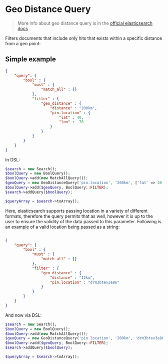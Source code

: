 # Geo Distance Query

> More info about geo distance query is in the [official elasticsearch docs][1]

Filters documents that include only hits that exists within a specific distance from a geo point:

## Simple example

```JSON
{
    "query": {
        "bool" : {
            "must" : {
                "match_all" : {}
            },
            "filter" : {
                "geo_distance" : {
                    "distance" : "200km",
                    "pin.location" : {
                        "lat" : 40,
                        "lon" : -70
                    }
                }
            }
        }
    }
}
```

In DSL:

```php
$search = new Search();
$boolQuery = new BoolQuery();
$boolQuery->add(new MatchAllQuery());
$geoQuery = new GeoDistanceQuery('pin.location', '200km', ['lat' => 40, 'lon' => -70]);
$boolQuery->add($geoQuery, BoolQuery::FILTER);
$search->addQuery($boolQuery);

$queryArray = $search->toArray();
```

Here, elasticsearch supports passing location in a variety of different formats, therefore
the query permits that as well, however it is up to the user to ensure the validity of the 
data passed to this parameter. Following is an example of a valid location being passed as 
a string:

```json

{
    "query": {
        "bool" : {
            "must" : {
                "match_all" : {}
            },
            "filter" : {
                "geo_distance" : {
                    "distance" : "12km",
                    "pin.location" : "drm3btev3e86"
                }
            }
        }
    }
}

```

And now via DSL:

```php
$search = new Search();
$boolQuery = new BoolQuery();
$boolQuery->add(new MatchAllQuery());
$geoQuery = new GeoDistanceQuery('pin.location', '200km', 'drm3btev3e86');
$boolQuery->add($geoQuery, BoolQuery::FILTER);
$search->addQuery($boolQuery);

$queryArray = $search->toArray();
```

[1]: https://www.elastic.co/guide/en/elasticsearch/reference/current/query-dsl-geo-distance-query.html
